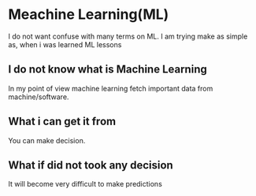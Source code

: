 # Meachine Learning(ML)

I do not want confuse with many terms on ML. I am trying make as simple as, when i was learned ML lessons

## I do not know what is Machine Learning
In my point of view machine learning fetch important data from machine/software.

## What i can get it from
You can make decision.

## What if did not took any decision
It will become very difficult to make predictions
